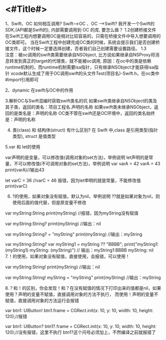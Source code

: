 #  <#Title#>


1、Swift、OC 如何相互调用? Swift-->OC 、OC -->Swift? 我开发一个Swift的SDK,(API都是Swift的), 内部需要调用到 OC 的库, 要怎么做？
  1.2创建桥接文件
    在Swift工程内想要调用OC是相对比较容易的，只需在桥接文件中导入想要调用的OC类即可。 当在Swift工程中创建完成OC类的时候，系统会提示我们是否创建桥接文件，这个时候一定要选择创建，否者我们自己创建需要设置路径。
  1.3   
     注意：被oc调用的swift类需要继承自NSObject, 比方说如果继承自NSProxy将消息转发到真正的target的代理类，就不能被oc调用,
     原因：在oc中的类是依赖runtime机制的，而runtime机制需要isa指针，只有继承NSObject才能获得isa指针
     xcode默认生成了用于OC调用swift的头文件Test(项目名)-Swift.h，在oc类中#import引用即可

2、dynamic 在swift与OC中的作用


3.解析OC与Swift混编时获取swift类名的坑
如果swift类继承自NSObject的类及其子类，返回的类名：项目工程名.声明的名称
如果swift类未继承NSObject，返回的是类名是：声明的名称
OC类不管在swift还是OC环境中，返回的类名始终是：声明的名称


4. 类(class) 和 结构体(struct) 有什么区别?
在 Swift 中,class 是引用类型(指针类型), struct 是值类型


5.var 和 let的使用

var声明的是变量，可以修改值(调用对象的set方法)，举例说明
let声明的是常量，不可以修改值(不可调用对象的set方法)，举例说明
 var varA = 42
 varA = 43
 print(varA)//输出43 
 
let varC = 36
 //varC = 46 报错，因为let申明的就是常量，不能修改值
 print(varC)
 

6. ?的使用，如果对象没有赋值，默认为nil，举例说明  ??就是如果对象为nil，则使用后面的值代替，但是原变量不修改

var myString:String
print(myString)  //报错，因为myString没有赋值
 
var myString:String?
print(myString)  //输出：nil
 
var myString:String? = "myString"
 print(myString)  //输出：myString
 
var myString:String?
var myString1 = myString ?? "BBBB";
print("myString1:\(myString1)    myString: \(myString)") // 输出：myString1:BBBB    myString: nil
7.！的使用，如果对象没有赋值，直接使用，会报错，可以使用！

var myString:String!
print(myString) //输出：nil
 
var myString:String!
myString = "myString"
print(myString) //输出：myString

8.？和！的区别，你会发现！和？在没有赋值的情况下打印出来的值都是nil，如果使用？声明的变量不赋值，直接调用对象的方法不执行，
   而使用！声明的变量不赋值，直接调用对象的方法运行会报错

var btn1: UIButton!
btn1.frame = CGRect.init(x: 10, y: 10, width: 10, height: 120);//报错
 
var btn1: UIButton?
btn1?.frame = CGRect.init(x: 10, y: 10, width: 10, height: 120);//没有报错，这里不执行  btn1?这个问号必须加上，不然编译之前就报错了 
